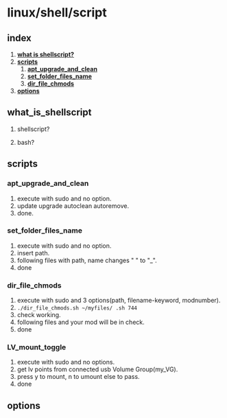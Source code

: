 # linux/shell/script

## index

1. [**what is shellscript?**][i1]
2. [**scripts**][i2]
    1. [**apt_upgrade_and_clean**][i2-1]
    2. [**set_folder_files_name**][i2-2]
    3. [**dir_file_chmods**][i2-3]
3. [**options**][i3]

## what_is_shellscript
[i1]: #what_is_shellscript

1. shellscript?

2. bash?

## scripts
[i2]: #scripts

### apt_upgrade_and_clean
[i2-1]: #apt_upgrade_and_clean

1. execute with sudo and no option.
2. update upgrade autoclean autoremove.
3. done.

### set_folder_files_name
[i2-2]: #set_folder_files_name

1. execute with sudo and no option.
2. insert path.
3. following files with path, name changes " " to "_".
4. done

### dir_file_chmods
[i2-3]: #dir_file_chmods

1. execute with sudo and 3 options(path, filename-keyword, modnumber).
2. `./dir_file_chmods.sh ~/myfiles/ .sh 744`
3. check working.
4. following files and your mod will be in check.
5. done

### LV_mount_toggle

[i2-4]: #LV_mount_toggle

1. execute with sudo and no options.
2. get lv points from connected usb Volume Group(my_VG).
3. press y to mount, n to umount else to pass.
4. done

## options
[i3]: options


